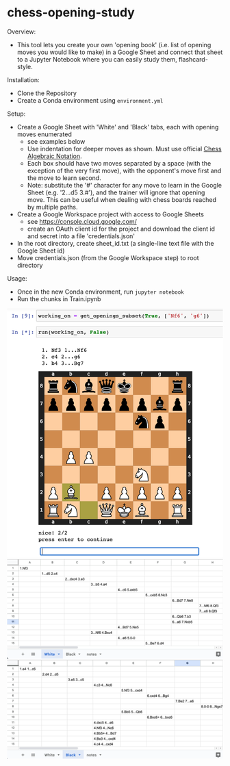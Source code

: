 # chess-opening-study

Overview:
* This tool lets you create your own 'opening book' (i.e. list of opening moves you would like to make) in a Google Sheet and connect that sheet to a Jupyter Notebook where you can easily study them, flashcard-style.

Installation:
* Clone the Repository
* Create a Conda environment using `environment.yml`

Setup:
* Create a Google Sheet with 'White' and 'Black' tabs, each with opening moves enumerated
    * see examples below
    * Use indentation for deeper moves as shown. Must use official [Chess Algebraic Notation](https://en.wikipedia.org/wiki/Algebraic_notation_(chess)).
    * Each box should have two moves separated by a space (with the exception of the very first move), with the opponent's move first and the move to learn second.
    * Note: substitute the '#' character for any move to learn in the Google Sheet (e.g. '2...d5 3.#'), and the trainer will ignore that opening move. This can be useful when dealing with chess boards reached by multiple paths.
* Create a Google Workspace project with access to Google Sheets
    * see https://console.cloud.google.com/
    * create an OAuth client id for the project and download the client id and secret into a file 'credentials.json'
* In the root directory, create sheet_id.txt (a single-line text file with the Google Sheet id)
* Move credentials.json (from the Google Workspace step) to root directory

Usage:
* Once in the new Conda environment, run `jupyter notebook`
* Run the chunks in Train.ipynb

![Example Run](example_run.png)
![Example White](example_white.png)
![Example Black](example_black.png)

